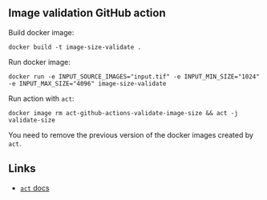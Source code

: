 ## Image validation GitHub action

Build docker image:
```
docker build -t image-size-validate .
```

Run docker image:
```
docker run -e INPUT_SOURCE_IMAGES="input.tif" -e INPUT_MIN_SIZE="1024" -e INPUT_MAX_SIZE="4096" image-size-validate  
```

Run action with `act`:
```
docker image rm act-github-actions-validate-image-size && act -j validate-size
```
You need to remove the previous version of the docker images created by `act`.

## Links

* [`act` docs](https://github.com/nektos/act)